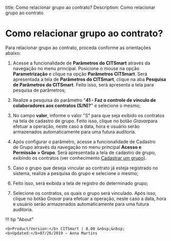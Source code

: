 title: Como relacionar grupo ao contrato?
Description: Como relacionar grupo ao contrato

# Como relacionar grupo ao contrato?

Para relacionar grupo ao contrato, proceda conforme as orientações abaixo:

1.  Acesse a funcionalidade de **Parâmetros do CITSmart** através da navegação
    no menu principal. Posicione o mouse na opção **Parametrização** e clique na
    opção **Parâmetros CITSmart**. Será apresentada a tela de **Parâmetros do
    CITSmart**, clique na aba **Pesquisa de Parâmetros do CITSmart**. Feito isso,
    será apresenta a tela para pesquisa de parâmetros;

2.  Realize a pesquisa do parâmetro "**41 - Faz o controle de vínculo de
    colaboradores aos contratos (S/N)?**" e selecione o mesmo;

3.  No campo **valor**, informe o valor "S" para que seja exibido os contratos
    na tela de cadastro de grupo. Feito isso, clique no botão *Gravar*para
    efetuar a operação, neste caso a data, hora e usuário serão armazenados
    automaticamente para uma futura auditoria.

4.  Após configurar o parâmetro, acesse a funcionalidade de Cadastro
    de Grupo através da navegação no menu principal **Acesso e
    Permissão > Grupo**. Será apresentada a tela de cadastro de grupo,
    exibindo os contratos (ver conhecimento [Cadastrar um
    grupo](1)).

5.  Caso o grupo que deseja vincular ao contrato já esteja registrado no
    sistema, realize a pesquisa do grupo e selecione o mesmo;

6.  Feito isso, será exibida a tela de registro do determinado grupo;

7.  Selecione os contratos, os quais o grupo será vinculado. Após isso, clique
    no botão *Gravar* para efetuar a operação, neste caso a data, hora e usuário
    serão armazenados automaticamente para uma futura auditoria.


[1]:/pt-br/citsmart-platform-7/initial-settings/access-settings/user/group.html

!!! tip "About"

    <b>Product/Version:</b> CITSmart | 8.00 &nbsp;&nbsp;
    <b>Updated:</b>07/26/2019 – Anna Martins
